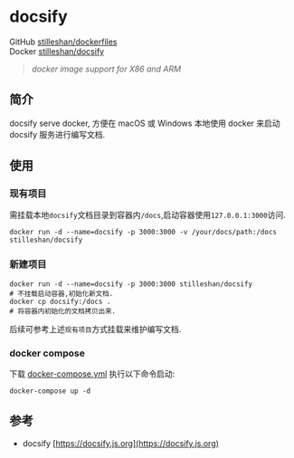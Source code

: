# docsify

GitHub [stilleshan/dockerfiles](https://github.com/stilleshan/dockerfiles)  
Docker [stilleshan/docsify](https://hub.docker.com/r/stilleshan/docsify)
> *docker image support for X86 and ARM*

## 简介
docsify serve docker, 方便在 macOS 或 Windows 本地使用 docker 来启动 docsify 服务进行编写文档.

## 使用
### 现有项目
需挂载本地`docsify`文档目录到容器内`/docs`,启动容器使用`127.0.0.1:3000`访问.
```shell
docker run -d --name=docsify -p 3000:3000 -v /your/docs/path:/docs stilleshan/docsify
```

### 新建项目
```shell
docker run -d --name=docsify -p 3000:3000 stilleshan/docsify
# 不挂载启动容器,初始化新文档.
docker cp docsify:/docs .
# 将容器内初始化的文档拷贝出来.
```
后续可参考上述`现有项目`方式挂载来维护编写文档.

### docker compose
下载 [docker-compose.yml](https://raw.githubusercontent.com/stilleshan/dockerfiles/main/docsify/docker-compose.yml) 执行以下命令启动:
```shell
docker-compose up -d
```

## 参考
- docsify [https://docsify.js.org](https://docsify.js.org)
